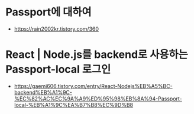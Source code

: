 # Passport에 대하여
- https://rain2002kr.tistory.com/360

# React | Node.js를 backend로 사용하는 Passport-local 로그인
- https://gaemi606.tistory.com/entry/React-Nodejs%EB%A5%BC-backend%EB%A1%9C-%EC%82%AC%EC%9A%A9%ED%95%98%EB%8A%94-Passport-local-%EB%A1%9C%EA%B7%B8%EC%9D%B8
